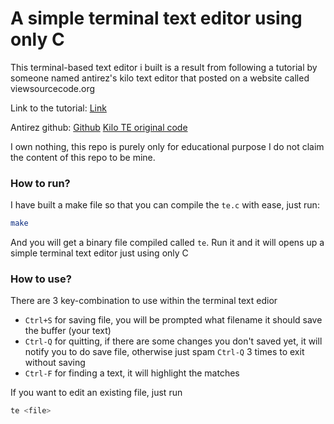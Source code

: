 # A simple terminal text editor using only C

This terminal-based text editor i built is a result from
following a tutorial by someone named antirez's kilo text editor
that posted on a website called viewsourcecode.org

Link to the tutorial:
[Link](https://viewsourcecode.org/snaptoken/kilo/)

Antirez github:
[Github](https://github.com/antirez/)
[Kilo TE original code](https://github.com/antirez/kilo)

I own nothing, this repo is purely only for educational purpose
I do not claim the content of this repo to be mine.

### How to run?

I have built a make file so that you can compile the `te.c` with ease, just run:

```bash
make
```

And you will get a binary file compiled called `te`. Run it and it will opens up a simple terminal text editor just using only C

### How to use?

There are 3 key-combination to use within the terminal text edior
- `Ctrl+S` for saving file, you will be prompted what filename it should save the buffer (your text)
- `Ctrl-Q` for quitting, if there are some changes you don't saved yet, it will notify you to do save file, otherwise just spam `Ctrl-Q` 3 times to exit without saving
- `Ctrl-F` for finding a text, it will highlight the matches

If you want to edit an existing file, just run
```bash
te <file>
```
